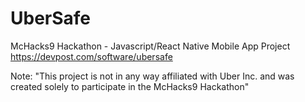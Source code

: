 # UberSafe
McHacks9 Hackathon - Javascript/React Native Mobile App Project
https://devpost.com/software/ubersafe





Note: "This project is not in any way affiliated with Uber Inc. and was created solely to participate in the McHacks9 Hackathon"

